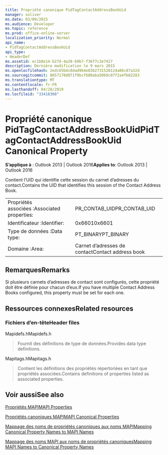 ```yaml
---
title: Propriété canonique PidTagContactAddressBookUid
manager: soliver
ms.date: 03/09/2015
ms.audience: Developer
ms.topic: reference
ms.prod: office-online-server
localization_priority: Normal
api_name:
- PidTagContactAddressBookUid
api_type:
- HeaderDef
ms.assetid: ec1b8e14-b27d-4a28-b9b7-f36f7c3e7427
description: Dernière modification le 9 mars 2015
ms.openlocfilehash: 2edc65b4c0dad964e83b2731528124a86c87a32d
ms.sourcegitcommit: 8657170d071f9bcf680aba50b9c07f2a4fb82283
ms.translationtype: MT
ms.contentlocale: fr-FR
ms.lasthandoff: 04/28/2019
ms.locfileid: "33418308"
---
```

# <a name="pidtagcontactaddressbookuid-canonical-property"></a><span data-ttu-id="a26ab-103">Propriété canonique PidTagContactAddressBookUid</span><span class="sxs-lookup"><span data-stu-id="a26ab-103">PidTagContactAddressBookUid Canonical Property</span></span>

  
  
<span data-ttu-id="a26ab-104">**S’applique à** : Outlook 2013 | Outlook 2016</span><span class="sxs-lookup"><span data-stu-id="a26ab-104">**Applies to**: Outlook 2013 | Outlook 2016</span></span> 
  
<span data-ttu-id="a26ab-105">Contient l’UID qui identifie cette session du carnet d’adresses du contact.</span><span class="sxs-lookup"><span data-stu-id="a26ab-105">Contains the UID that identifies this session of the Contact Address Book.</span></span>
  
|||
|:-----|:-----|
|<span data-ttu-id="a26ab-106">Propriétés associées :</span><span class="sxs-lookup"><span data-stu-id="a26ab-106">Associated properties:</span></span>  <br/> |<span data-ttu-id="a26ab-107">PR_CONTAB_UID</span><span class="sxs-lookup"><span data-stu-id="a26ab-107">PR_CONTAB_UID</span></span>  <br/> |
|<span data-ttu-id="a26ab-108">Identificateur :</span><span class="sxs-lookup"><span data-stu-id="a26ab-108">Identifier:</span></span>  <br/> |<span data-ttu-id="a26ab-109">0x6601</span><span class="sxs-lookup"><span data-stu-id="a26ab-109">0x6601</span></span>  <br/> |
|<span data-ttu-id="a26ab-110">Type de données :</span><span class="sxs-lookup"><span data-stu-id="a26ab-110">Data type:</span></span>  <br/> |<span data-ttu-id="a26ab-111">PT_BINARY</span><span class="sxs-lookup"><span data-stu-id="a26ab-111">PT_BINARY</span></span>  <br/> |
|<span data-ttu-id="a26ab-112">Domaine :</span><span class="sxs-lookup"><span data-stu-id="a26ab-112">Area:</span></span>  <br/> |<span data-ttu-id="a26ab-113">Carnet d’adresses de contact</span><span class="sxs-lookup"><span data-stu-id="a26ab-113">Contact address book</span></span>  <br/> |
   
## <a name="remarks"></a><span data-ttu-id="a26ab-114">Remarques</span><span class="sxs-lookup"><span data-stu-id="a26ab-114">Remarks</span></span>

<span data-ttu-id="a26ab-115">Si plusieurs carnets d’adresses de contact sont configurés, cette propriété doit être définie pour chacun d’eux.</span><span class="sxs-lookup"><span data-stu-id="a26ab-115">If you have multiple Contact Address Books configured, this property must be set for each one.</span></span> 
  
## <a name="related-resources"></a><span data-ttu-id="a26ab-116">Ressources connexes</span><span class="sxs-lookup"><span data-stu-id="a26ab-116">Related resources</span></span>

### <a name="header-files"></a><span data-ttu-id="a26ab-117">Fichiers d’en-tête</span><span class="sxs-lookup"><span data-stu-id="a26ab-117">Header files</span></span>

<span data-ttu-id="a26ab-118">Mapidefs.h</span><span class="sxs-lookup"><span data-stu-id="a26ab-118">Mapidefs.h</span></span>
  
> <span data-ttu-id="a26ab-119">Fournit des définitions de type de données.</span><span class="sxs-lookup"><span data-stu-id="a26ab-119">Provides data type definitions.</span></span>
    
<span data-ttu-id="a26ab-120">Mapitags.h</span><span class="sxs-lookup"><span data-stu-id="a26ab-120">Mapitags.h</span></span>
  
> <span data-ttu-id="a26ab-121">Contient les définitions des propriétés répertoriées en tant que propriétés associées.</span><span class="sxs-lookup"><span data-stu-id="a26ab-121">Contains definitions of properties listed as associated properties.</span></span>
    
## <a name="see-also"></a><span data-ttu-id="a26ab-122">Voir aussi</span><span class="sxs-lookup"><span data-stu-id="a26ab-122">See also</span></span>



[<span data-ttu-id="a26ab-123">Propriétés MAPI</span><span class="sxs-lookup"><span data-stu-id="a26ab-123">MAPI Properties</span></span>](mapi-properties.md)
  
[<span data-ttu-id="a26ab-124">Propriétés canoniques MAPI</span><span class="sxs-lookup"><span data-stu-id="a26ab-124">MAPI Canonical Properties</span></span>](mapi-canonical-properties.md)
  
[<span data-ttu-id="a26ab-125">Mappage des noms de propriétés canoniques aux noms MAPI</span><span class="sxs-lookup"><span data-stu-id="a26ab-125">Mapping Canonical Property Names to MAPI Names</span></span>](mapping-canonical-property-names-to-mapi-names.md)
  
[<span data-ttu-id="a26ab-126">Mappage des noms MAPI aux noms de propriétés canoniques</span><span class="sxs-lookup"><span data-stu-id="a26ab-126">Mapping MAPI Names to Canonical Property Names</span></span>](mapping-mapi-names-to-canonical-property-names.md)


